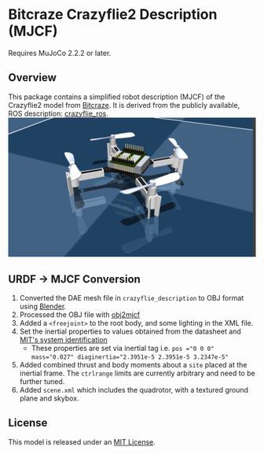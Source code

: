 # Bitcraze Crazyflie2 Description (MJCF)

Requires MuJoCo 2.2.2 or later.

## Overview

This package contains a simplified robot description (MJCF) of the Crazyflie2 model from [Bitcraze](https://www.bitcraze.io/). It is derived from the publicly available, ROS description: [crazyflie_ros](https://github.com/whoenig/crazyflie_ros).
![Crazyflie2 Model](cf2.png)

## URDF → MJCF Conversion

1. Converted the DAE mesh file in `crazyflie_description` to OBJ format using [Blender](https://www.blender.org/).
2. Processed the OBJ file with [obj2mjcf](https://github.com/kevinzakka/obj2mjcf)
3. Added a `<freejoint>` to the root body, and some lighting in the XML file.
4. Set the inertial properties to values obtained from the datasheet and [MIT's system identification](https://groups.csail.mit.edu/robotics-center/public_papers/Landry15.pdf)
    * These properties are set via inertial tag i.e. `pos ="0 0 0" mass="0.027" diaginertia="2.3951e-5 2.3951e-5 3.2347e-5"`
5. Added combined thrust and body moments about a `site` placed at the inertial frame. The `ctrlrange` limits are currently arbitrary and need to be further tuned.
6. Added `scene.xml` which includes the quadrotor, with a textured ground plane and skybox.

## License

This model is released under an [MIT License](LICENSE).
